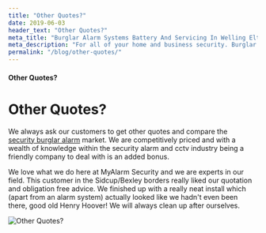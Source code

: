 ```yaml
---
title: "Other Quotes?"
date: 2019-06-03
header_text: "Other Quotes?"
meta_title: "Burglar Alarm Systems Battery And Servicing In Welling Eltham - My Alarm Security"
meta_description: "For all of your home and business security. Burglar Alarm Servicing, Burglar Alarm Installation, Alarm Battery and CCTV. Call 020 8302 4065 or email us."
permalink: "/blog/other-quotes/"
---
```


#### Other Quotes?

# Other Quotes?

We always ask our customers to get other quotes and compare the [security burglar alarm](/categories/burglar-alarms/) market. We are competitively priced and with a wealth of knowledge within the security alarm and cctv industry being a friendly company to deal with is an added bonus.

We love what we do here at MyAlarm Security and we are experts in our field. This customer in the Sidcup/Bexley borders really liked our quotation and obligation free advice. We finished up with a really neat install which (apart from an alarm system) actually looked like we hadn\'t even been there, good old Henry Hoover! We will always clean up after ourselves.

![Other Quotes?](https://res.cloudinary.com/kbs/image/upload/s6w2h5entc7zzwvgbntx.jpg)